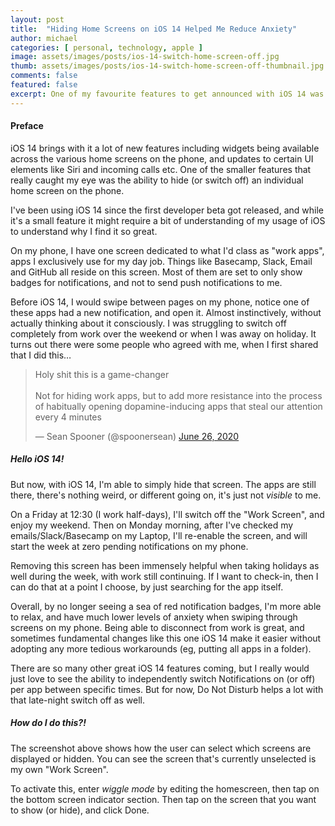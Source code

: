 ```yaml
---
layout: post
title:  "Hiding Home Screens on iOS 14 Helped Me Reduce Anxiety"
author: michael
categories: [ personal, technology, apple ]
image: assets/images/posts/ios-14-switch-home-screen-off.jpg
thumb: assets/images/posts/ios-14-switch-home-screen-off-thumbnail.jpg
comments: false
featured: false
excerpt: One of my favourite features to get announced with iOS 14 was the ability to hide individual home screens.
---
```


#### Preface

iOS 14 brings with it a lot of new features including widgets being available across the various home screens on the phone, and updates to certain UI elements like Siri and incoming calls etc. One of the smaller features that really caught my eye was the ability to hide (or switch off) an individual home screen on the phone.

I've been using iOS 14 since the first developer beta got released, and while it's a small feature it might require a bit of understanding of my usage of iOS to understand why I find it so great.

On my phone, I have one screen dedicated to what I'd class as "work apps", apps I exclusively use for my day job. Things like Basecamp, Slack, Email and GitHub all reside on this screen. Most of them are set to only show badges for notifications, and not to send push notifications to me. 

Before iOS 14, I would swipe between pages on my phone, notice one of these apps had a new notification, and open it. Almost instinctively, without actually thinking about it consciously. I was struggling to switch off completely from work over the weekend or when I was away on holiday. It turns out there were some people who agreed with me, when I first shared that I did this…


<blockquote class="twitter-tweet tw-align-center"><p lang="en" dir="ltr">Holy shit this is a game-changer <br><br>Not for hiding work apps, but to add more resistance into the process of habitually opening dopamine-inducing apps that steal our attention every 4 minutes</p>&mdash; Sean Spooner (@spoonersean) <a href="https://twitter.com/spoonersean/status/1276581311688425472?ref_src=twsrc%5Etfw">June 26, 2020</a></blockquote> <script async src="https://platform.twitter.com/widgets.js" charset="utf-8"></script>

##### Hello iOS 14!

But now, with iOS 14, I'm able to simply hide that screen. The apps are still there, there's nothing weird, or different going on, it's just not _visible_ to me. 

On a Friday at 12:30 (I work half-days), I'll switch off the "Work Screen", and enjoy my weekend. Then on Monday morning, after I've checked my emails/Slack/Basecamp on my Laptop, I'll re-enable the screen, and will start the week at zero pending notifications on my phone. 

Removing this screen has been immensely helpful when taking holidays as well during the week, with work still continuing. If I want to check-in, then I can do that at a point I choose, by just searching for the app itself. 

Overall, by no longer seeing a sea of red notification badges, I'm more able to relax, and have much lower levels of anxiety when swiping through screens on my phone. Being able to disconnect from work is great, and sometimes fundamental changes like this one iOS 14 make it easier without adopting any more tedious workarounds (eg, putting all apps in a folder). 

There are so many other great iOS 14 features coming, but I really would just love to see the ability to independently switch Notifications on (or off) per app between specific times. But for now, Do Not Disturb helps a lot with that late-night switch off as well.

##### How do I do this?!

The screenshot above shows how the user can select which screens are displayed or hidden. You can see the screen that's currently unselected is my own "Work Screen". 

To activate this, enter _wiggle mode_ by editing the homescreen, then tap on the bottom screen indicator section. Then tap on the screen that you want to show (or hide), and click Done. 